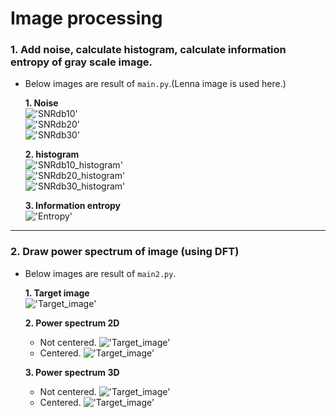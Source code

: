 <h1>Image processing</h1>   

<h3>1. Add noise, calculate histogram, calculate information entropy of gray scale image.</h3>   

- Below images are result of `main.py`.(Lenna image is used here.)   
   
    **1. Noise**   
    !['SNRdb10'](./results/SNRdb10.png)  
    !['SNRdb20'](./results/SNRdb20.png)  
    !['SNRdb30'](./results/SNRdb30.png)
   
    **2. histogram**   
    !['SNRdb10_histogram'](./results/SNRdb10_histogram.png)  
    !['SNRdb20_histogram'](./results/SNRdb20_histogram.png)  
    !['SNRdb30_histogram'](./results/SNRdb30_histogram.png)

    **3. Information entropy**   
    !['Entropy'](./results/Entropy.png)    
 
 ---
 
<h3>2. Draw power spectrum of image (using DFT) </h3>   

- Below images are result of `main2.py`.

    **1. Target image**    
    !['Target_image'](./results/Target_image.png)
    
    **2. Power spectrum 2D**    
    * Not centered.
    !['Target_image'](./results/Power_spectrum_2D.png)   
    * Centered.
    !['Target_image'](./results/Power_centered_spectrum_2D.png)    
    
    **3. Power spectrum 3D**    
    * Not centered.
    !['Target_image'](./results/Power_spectrum_3D.png)   
    * Centered.
    !['Target_image'](./results/Power_centered_spectrum_3D.png)    